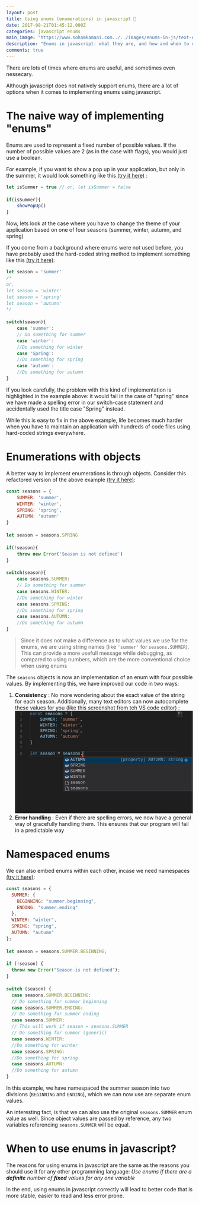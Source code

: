 ```yaml
---
layout: post
title: Using enums (enumerations) in javascript 📃
date: 2017-08-21T01:45:12.000Z
categories: javascript enums
main_image: "https://www.sohamkamani.com../../images/enums-in-js/text-editor-completion.png"
description: "Enums in javascript: what they are, and how and when to use them"
comments: true
---
```


There are lots of times where enums are useful, and sometimes even nessecary.

Although javascript does not natively support enums, there are a lot of options when it comes to implementing enums using javascript.

<!-- more -->

# The naive way of implementing "enums"

Enums are used to represent a fixed number of possible values. If the number of possible values are 2 (as in the case with flags), you would just use a boolean.

For example, if you want to show a pop up in your application, but only in the summer, it would look something like this [(try it here)](https://runkit.com/sohamkamani/enums-in-js---boolean) :

```js
let isSummer = true // or, let isSummer = false

if(isSummer){
    showPopUp()
}
```

Now, lets look at the case where you have to change the theme of your application based on one of four seasons (summer, winter, autumn, and spring)

If you come from a background where enums were not used before, you have probably used the hard-coded string method to implement something like this [(try it here)](https://runkit.com/sohamkamani/enums-in-js---hard-coded-strings):

```js
let season = 'summer'
/*
or, 
let season = 'winter'
let season = 'spring'
let season = 'autumn'
*/

switch(season){
    case 'summer':
    // Do something for summer
    case 'winter':
    //Do something for winter
    case 'Spring':
    //Do something for spring
    case 'autumn':
    //Do something for autumn
}
```

If you look carefully, the problem with this kind of implementation is highlighted in the example above: it would fail in the case of "spring" since we have made a spelling error in our switch-case statement and accidentally used the title case "Spring" instead.

While this is easy to fix in the above example, life becomes much harder when you have to maintain an application with hundreds of code files using hard-coded strings everywhere.

# Enumerations with objects

A better way to implement enumerations is through objects. Consider this refactored version of the above example [(try it here)](https://runkit.com/sohamkamani/enums-in-js---object-enum):

```js
const seasons = {
    SUMMER: 'summer',
    WINTER: 'winter',
    SPRING: 'spring',
    AUTUMN: 'autumn'
}

let season = seasons.SPRING

if(!season){
    throw new Error('Season is not defined')
}

switch(season){
    case seasons.SUMMER:
    // Do something for summer
    case seasons.WINTER:
    //Do something for winter
    case seasons.SPRING:
    //Do something for spring
    case seasons.AUTUMN:
    //Do something for autumn
}
```

>Since it does not make a difference as to what values we use for the enums, we are using string names (like `'summer'` for `seasons.SUMMER`). This can provide a more usefull message while debugging, as compared to using numbers, which are the more conventional choice when using enums

The `seasons` objects is now an implementation of an enum with four possible values. By implementing this, we have improved our code in two ways:

1. **Consistency** : No more wondering about the exact value of the string for each season. Additionally, many text editors can now autocomplete these values for you (like this screenshot from teh VS code editor) :
    ![screenshot of editor autocomplete](../../images/enums-in-js/text-editor-completion.png)
2. **Error handling** : Even if there are spelling errors, we now have a general way of gracefully handling them. This ensures that our program will fail in a predictable way


# Namespaced enums

We can also embed enums within each other, incase we need namespaces [(try it here)](https://runkit.com/sohamkamani/enums-in-js---namespaced-enums):

```js
const seasons = {
  SUMMER: {
    BEGINNING: "summer.beginning",
    ENDING: "summer.ending"
  },
  WINTER: "winter",
  SPRING: "spring",
  AUTUMN: "autumn"
};

let season = seasons.SUMMER.BEGINNING;

if (!season) {
  throw new Error("Season is not defined");
}

switch (season) {
  case seasons.SUMMER.BEGINNING:
  // Do something for summer beginning
  case seasons.SUMMER.ENDING:
  // Do something for summer ending
  case seasons.SUMMER:
  // This will work if season = seasons.SUMMER
  // Do something for summer (generic)
  case seasons.WINTER:
  //Do something for winter
  case seasons.SPRING:
  //Do something for spring
  case seasons.AUTUMN:
  //Do something for autumn
}
```

In this example, we have namespaced the summer season into two divisions (`BEGINNING` and `ENDING`), which we can now use are separate enum values.

An interesting fact, is that we can also use the original `seasons.SUMMER` enum value as well. Since object values are passed by reference, any two variables referencing `seasons.SUMMER` will be equal.

# When to use enums in javascript?

The reasons for using enums in javascript are the same as the reasons you should use it for any other programming language: *Use enums if there are a **definite** number of **fixed** values for any one variable*

In the end, using enums in javascript correctly will lead to better code that is more stable, easier to read and less error prone.